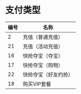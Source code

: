 # 支付类型

| 编号 | 名称 |
| --- | --- |
| 2 | 充值（普通充值）|
| 21 | 充值（活动充值） |
| 16 | 快抢夺宝（夺宝） |
| 17 | 快抢夺宝（购物） |
| 22 | 快抢夺宝（好友约抢） |
| 18 | 购买VIP套餐 |






